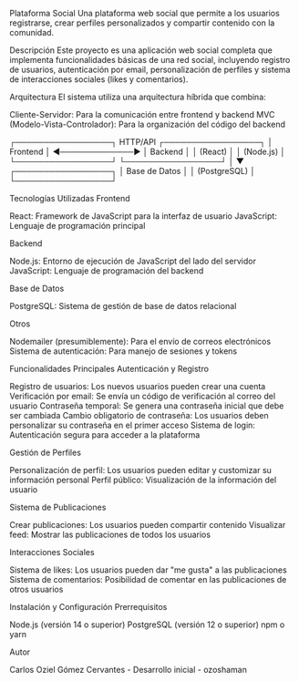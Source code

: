Plataforma Social
Una plataforma web social que permite a los usuarios registrarse, crear perfiles personalizados y compartir contenido con la comunidad.

Descripción
Este proyecto es una aplicación web social completa que implementa funcionalidades básicas de una red social, incluyendo registro de usuarios, autenticación por email, personalización de perfiles y sistema de interacciones sociales (likes y comentarios).

Arquitectura
El sistema utiliza una arquitectura híbrida que combina:

Cliente-Servidor: Para la comunicación entre frontend y backend
MVC (Modelo-Vista-Controlador): Para la organización del código del backend

┌─────────────────┐    HTTP/API    ┌─────────────────┐
│     Frontend    │ ◄─────────────► │     Backend     │
│    (React)      │                 │    (Node.js)    │
└─────────────────┘                 └─────────────────┘
                                             │
                                             ▼
                                    ┌─────────────────┐
                                    │   Base de Datos │
                                    │  (PostgreSQL)   │
                                    └─────────────────┘

Tecnologías Utilizadas
Frontend

React: Framework de JavaScript para la interfaz de usuario
JavaScript: Lenguaje de programación principal

Backend

Node.js: Entorno de ejecución de JavaScript del lado del servidor
JavaScript: Lenguaje de programación del backend

Base de Datos

PostgreSQL: Sistema de gestión de base de datos relacional

Otros

Nodemailer (presumiblemente): Para el envío de correos electrónicos
Sistema de autenticación: Para manejo de sesiones y tokens

Funcionalidades Principales
Autenticación y Registro

Registro de usuarios: Los nuevos usuarios pueden crear una cuenta
Verificación por email: Se envía un código de verificación al correo del usuario
Contraseña temporal: Se genera una contraseña inicial que debe ser cambiada
Cambio obligatorio de contraseña: Los usuarios deben personalizar su contraseña en el primer acceso
Sistema de login: Autenticación segura para acceder a la plataforma

Gestión de Perfiles

Personalización de perfil: Los usuarios pueden editar y customizar su información personal
Perfil público: Visualización de la información del usuario

Sistema de Publicaciones

Crear publicaciones: Los usuarios pueden compartir contenido
Visualizar feed: Mostrar las publicaciones de todos los usuarios

Interacciones Sociales

Sistema de likes: Los usuarios pueden dar "me gusta" a las publicaciones
Sistema de comentarios: Posibilidad de comentar en las publicaciones de otros usuarios

Instalación y Configuración
Prerrequisitos

Node.js (versión 14 o superior)
PostgreSQL (versión 12 o superior)
npm o yarn

Autor

Carlos Oziel Gómez Cervantes - Desarrollo inicial - ozoshaman